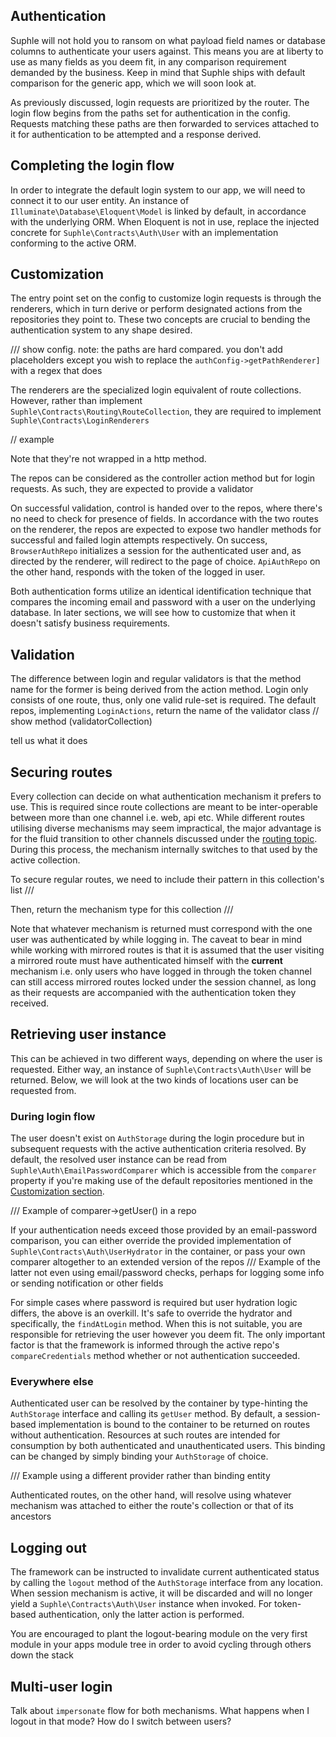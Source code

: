 ## Authentication

Suphle will not hold you to ransom on what payload field names or database columns to authenticate your users against. This means you are at liberty to use as many fields as you deem fit, in any comparison requirement demanded by the business. Keep in mind that Suphle ships with default comparison for the generic app, which we will soon look at.

As previously discussed, login requests are prioritized by the router. The login flow begins from the paths set for authentication in the config. Requests matching these paths are then forwarded to services attached to it for authentication to be attempted and a response derived.

## Completing the login flow
In order to integrate the default login system to our app, we will need to connect it to our user entity. An instance of `Illuminate\Database\Eloquent\Model` is linked by default, in accordance with the underlying ORM. When Eloquent is not in use, replace the injected concrete for `Suphle\Contracts\Auth\User` with an implementation conforming to the active ORM.

## Customization
The entry point set on the config to customize login requests is through the renderers, which in turn derive or perform designated actions from the repositories they point to. These two concepts are crucial to bending the authentication system to any shape desired.

/// show config. note: the paths are hard compared. you don't add placeholders except you wish to replace the `authConfig->getPathRenderer]` with a regex that does

The renderers are the specialized login equivalent of route collections. However, rather than implement `Suphle\Contracts\Routing\RouteCollection`, they are required to implement `Suphle\Contracts\LoginRenderers`

// example

Note that they're not wrapped in a http method.

The repos can be considered as the controller action method but for login requests. As such, they are expected to provide a validator

On successful validation, control is handed over to the repos, where there's no need to check for presence of fields. In accordance with the two routes on the renderer, the repos are expected to expose two handler methods for successful and failed login attempts respectively. On success, `BrowserAuthRepo` initializes a session for the authenticated user and, as directed by the renderer, will redirect to the page of choice. `ApiAuthRepo` on the other hand, responds with the token of the logged in user.

Both authentication forms utilize an identical identification technique that compares the incoming email and password with a user on the underlying database. In later sections, we will see how to customize that when it doesn't satisfy business requirements.

## Validation
The difference between login and regular validators is that the method name for the former is being derived from the action method. Login only consists of one route, thus, only one valid rule-set is required. The default repos, implementing `LoginActions`, return the name of the validator class
// show method (validatorCollection)

tell us what it does

## Securing routes
Every collection can decide on what authentication mechanism it prefers to use. This is required since route collections are meant to be inter-operable between more than one channel i.e. web, api etc. While different routes utilising diverse mechanisms may seem impractical, the major advantage is for the fluid transition to other channels discussed under the [routing topic](/docs/v1/routing#route-inter-operability). During this process, the mechanism internally switches to that used by the active collection.

To secure regular routes, we need to include their pattern in this collection's list
///

Then, return the mechanism type for this collection
///

Note that whatever mechanism is returned must correspond with the one user was authenticated by while logging in. The caveat to bear in mind while working with mirrored routes is that it is assumed that the user visiting a mirrored route must have authenticated himself with the **current** mechanism i.e. only users who have logged in through the token channel can still access mirrored routes locked under the session channel, as long as their requests are accompanied with the authentication token they received.

## Retrieving user instance
This can be achieved in two different ways, depending on where the user is requested. Either way, an instance of `Suphle\Contracts\Auth\User` will be returned. Below, we will look at the two kinds of locations user can be requested from.

### During login flow
The user doesn't exist on `AuthStorage` during the login procedure but in subsequent requests with the active authentication criteria resolved. By default, the resolved user instance can be read from `Suphle\Auth\EmailPasswordComparer` which is accessible from the `comparer` property if you're making use of the default repositories mentioned in the [Customization section](/docs/v1/authentication#Customization).

/// Example of comparer->getUser() in a repo

If your authentication needs exceed those provided by an email-password comparison, you can either override the provided implementation of `Suphle\Contracts\Auth\UserHydrator` in the container, or pass your own comparer altogether to an extended version of the repos
/// Example of the latter not even using email/password checks, perhaps for logging some info or sending notification or other fields

For simple cases where password is required but user hydration logic differs, the above is an overkill. It's safe to override the hydrator and specifically, the `findAtLogin` method. When this is not suitable, you are responsible for retrieving the user however you deem fit. The only important factor is that the framework is informed through the active repo's `compareCredentials` method whether or not authentication succeeded.

### Everywhere else
Authenticated user can be resolved by the container by type-hinting the `AuthStorage` interface and calling its `getUser` method. By default, a session-based implementation is bound to the container to be returned on routes without authentication. Resources at such routes are intended for consumption by both authenticated and unauthenticated users. This binding can be changed by simply binding your `AuthStorage` of choice.

/// Example using a different provider rather than binding entity

Authenticated routes, on the other hand, will resolve using whatever mechanism was attached to either the route's collection or that of its ancestors

## Logging out
The framework can be instructed to invalidate current authenticated status by calling the `logout` method of the `AuthStorage` interface from any location. When session mechanism is active, it will be discarded and will no longer yield a `Suphle\Contracts\Auth\User` instance when invoked. For token-based authentication, only the latter action is performed.

You are encouraged to plant the logout-bearing module on the very first module in your apps module tree in order to avoid cycling through others down the stack

## Multi-user login
Talk about `impersonate` flow for both mechanisms. What happens when I logout in that mode? How do I switch between users?